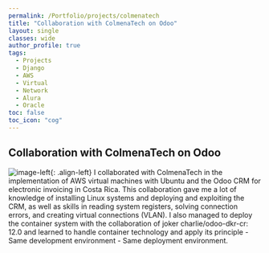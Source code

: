 ```yaml
---
permalink: /Portfolio/projects/colmenatech
title: "Collaboration with ColmenaTech on Odoo"
layout: single
classes: wide
author_profile: true
tags:
  - Projects
  - Django
  - AWS
  - Virtual
  - Network
  - Alura
  - Oracle
toc: false
toc_icon: "cog"
---
```


## Collaboration with ColmenaTech on Odoo
![image-left]({{"/assets/images/ColmenaTech.jpg"|absolute_url}}){: .align-left}
I collaborated with ColmenaTech in the implementation of AWS virtual machines with Ubuntu and the Odoo CRM for electronic invoicing in Costa Rica. This collaboration gave me a lot of knowledge of installing Linux systems and deploying and exploiting the CRM, as well as skills in reading system registers, solving connection errors, and creating virtual connections (VLAN). I also managed to deploy the container system with the collaboration of joker charlie/odoo-dkr-cr: 12.0 and learned to handle container technology and apply its principle - Same development environment - Same deployment environment.